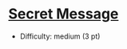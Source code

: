 # [Secret Message](https://open.kattis.com/problems/secretmessage)
- Difficulty: medium (3 pt)
        